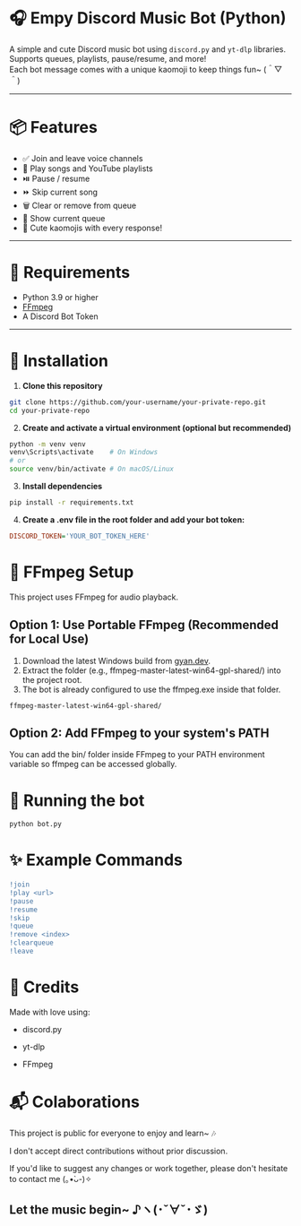 # 🎧 Empy Discord Music Bot (Python)

A simple and cute Discord music bot using `discord.py` and `yt-dlp` libraries. Supports queues, playlists, pause/resume, and more!  
Each bot message comes with a unique kaomoji to keep things fun~ (＾▽＾)

---

# 📦 Features

- ✅ Join and leave voice channels
- 🎵 Play songs and YouTube playlists
- ⏯️ Pause / resume
- ⏩ Skip current song
- 🗑️ Clear or remove from queue
- 📜 Show current queue
- 💌 Cute kaomojis with every response!

---

# 🔧 Requirements

- Python 3.9 or higher
- [FFmpeg](https://ffmpeg.org/download.html)
- A Discord Bot Token

---

# 🚀 Installation

1. **Clone this repository**
```bash
git clone https://github.com/your-username/your-private-repo.git
cd your-private-repo
```

2. **Create and activate a virtual environment (optional but recommended)**
```bash
python -m venv venv
venv\Scripts\activate    # On Windows
# or
source venv/bin/activate # On macOS/Linux
```

3. **Install dependencies**
```bash
pip install -r requirements.txt
```

4. **Create a .env file in the root folder and add your bot token:**
```ini
DISCORD_TOKEN='YOUR_BOT_TOKEN_HERE'
```

# 🎥 FFmpeg Setup

This project uses FFmpeg for audio playback.

## Option 1: Use Portable FFmpeg (Recommended for Local Use)

1. Download the latest Windows build from [gyan.dev](https://www.gyan.dev/ffmpeg/builds/).
2. Extract the folder (e.g., ffmpeg-master-latest-win64-gpl-shared/) into the project root.
3. The bot is already configured to use the ffmpeg.exe inside that folder.

```vbnet
ffmpeg-master-latest-win64-gpl-shared/
```

## Option 2: Add FFmpeg to your system's PATH

You can add the bin/ folder inside FFmpeg to your PATH environment variable so ffmpeg can be accessed globally.

# 🐣 Running the bot
```bash
python bot.py
```

# ✨ Example Commands
```diff
!join
!play <url>
!pause
!resume
!skip
!queue
!remove <index>
!clearqueue
!leave
```

# 💖 Credits
Made with love using:

- discord.py

- yt-dlp

- FFmpeg

# 📬 Colaborations

This project is public for everyone to enjoy and learn~ 🎶

I don't accept direct contributions without prior discussion.

If you'd like to suggest any changes or work together, please don't hesitate to contact me (｡•̀ᴗ-)✧

## Let the music begin~ ♪ヽ(･ˇ∀ˇ･ゞ)